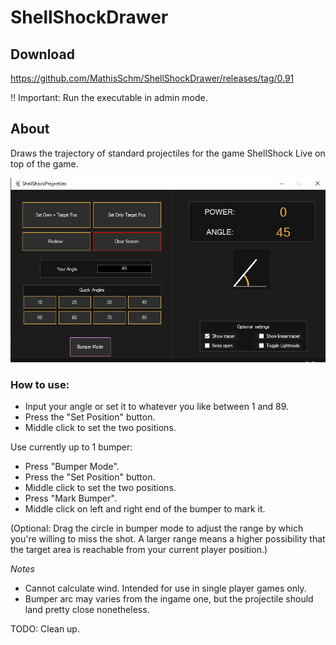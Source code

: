 # ShellShockDrawer
## Download
https://github.com/MathisSchm/ShellShockDrawer/releases/tag/0.91

!! Important: Run the executable in admin mode. 

## About 
Draws the trajectory of standard projectiles for the game ShellShock Live on top of the game. 

![Here is how the application looks.](https://github.com/MathisSchm/ShellShockDrawer/blob/master/ShellShockProjectileMotion/formWindowPreview.png)

### How to use: 
- Input your angle or set it to whatever you like between 1 and 89. 
- Press the "Set Position" button. 
- Middle click to set the two positions.

Use currently up to 1 bumper: 
- Press "Bumper Mode". 
- Press the "Set Position" button.
- Middle click to set the two positions. 
- Press "Mark Bumper". 
- Middle click on left and right end of the bumper to mark it. 

(Optional: Drag the circle in bumper mode to adjust the range by which you're willing to miss the shot. A larger range means a higher possibility that the target area is reachable from your current player position.)

_Notes_
* Cannot calculate wind. Intended for use in single player games only. 
* Bumper arc may varies from the ingame one, but the projectile should land pretty close nonetheless. 

TODO: Clean up. 
